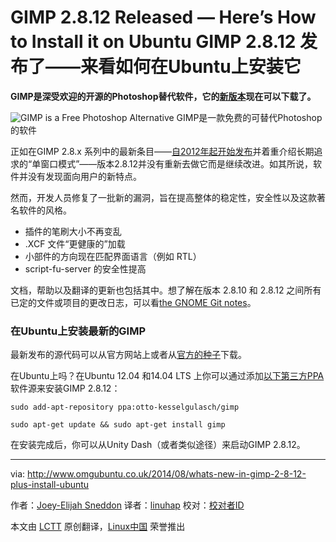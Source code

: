 GIMP 2.8.12 Released — Here’s How to Install it on Ubuntu
GIMP 2.8.12 发布了——来看如何在Ubuntu上安装它
================================================================================
**GIMP是深受欢迎的开源的Photoshop替代软件，它的[新版本][1]现在可以下载了。**

![GIMP is a Free Photoshop Alternative](http://www.omgubuntu.co.uk/wp-content/uploads/2012/05/screen-shot-2012-05-03-at-10.38.40.jpg)
GIMP是一款免费的可替代Photoshop的软件

正如在GIMP 2.8.x 系列中的最新条目——[自2012年起开始发布][2]并着重介绍长期追求的“单窗口模式”——版本2.8.12并没有重新去做它而是继续改进。如其所说，软件并没有发现面向用户的新特点。

然而，开发人员修复了一批新的漏洞，旨在提高整体的稳定性，安全性以及这款著名软件的风格。

- 插件的笔刷大小不再变乱
- .XCF 文件“更健康的”加载
- 小部件的方向现在匹配界面语言（例如 RTL）
- script-fu-server 的安全性提高

文档，帮助以及翻译的更新也包括其中。想了解在版本 2.8.10 和 2.8.12 之间所有已定的文件或项目的更改日志，可以看[the GNOME Git notes][2]。

### 在Ubuntu上安装最新的GIMP ###

最新发布的源代码可以从官方网站上或者从[官方的种子][3]下载。

在Ubuntu上吗？在Ubuntu 12.04 和14.04 LTS 上你可以通过添加[以下第三方PPA][4]软件源来安装GIMP 2.8.12：

    sudo add-apt-repository ppa:otto-kesselgulasch/gimp

    sudo apt-get update && sudo apt-get install gimp

在安装完成后，你可以从Unity Dash（或者类似途径）来启动GIMP 2.8.12。

--------------------------------------------------------------------------------

via: http://www.omgubuntu.co.uk/2014/08/whats-new-in-gimp-2-8-12-plus-install-ubuntu

作者：[Joey-Elijah Sneddon][a]
译者：[linuhap](https://github.com/linuhap)
校对：[校对者ID](https://github.com/校对者ID)

本文由 [LCTT](https://github.com/LCTT/TranslateProject) 原创翻译，[Linux中国](http://linux.cn/) 荣誉推出

[a]:https://plus.google.com/117485690627814051450/?rel=author
[1]:http://www.omgubuntu.co.uk/2012/05/gimp-2-8-released
[2]:https://git.gnome.org/browse/gimp/plain/NEWS?h=gimp-2-8
[3]:http://download.gimp.org/pub/gimp/v2.8/gimp-2.8.12.tar.bz2.torrent
[4]:https://launchpad.net/~otto-kesselgulasch/+archive/ubuntu/gimp